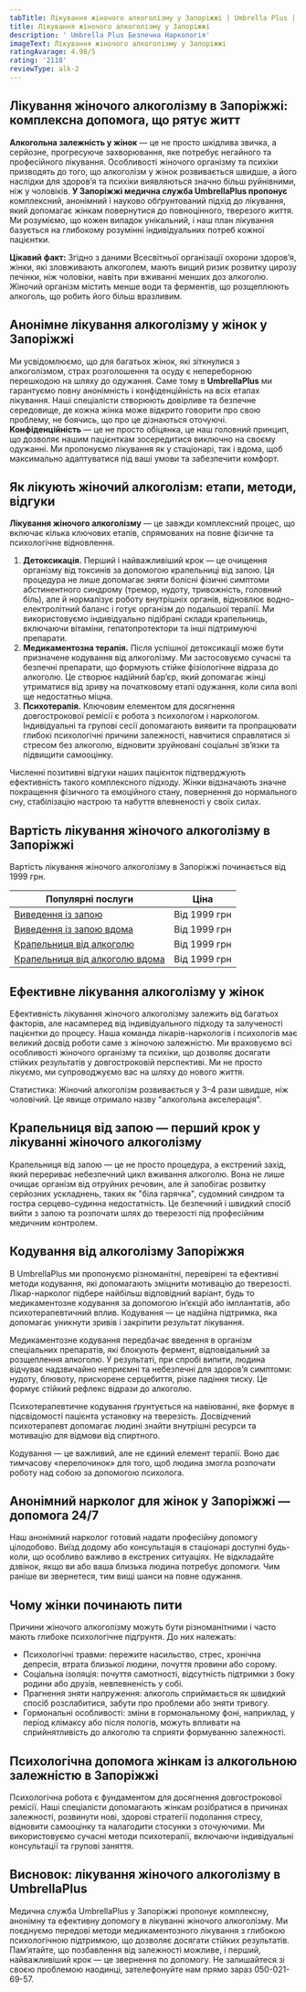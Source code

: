 ```yaml
---
tabTitle: Лікування жіночого алкоголізму у Запоріжжі | Umbrella Plus | Від 1999 грн
title: Лікування жіночого алкоголізму у Запоріжжі
description: ' Umbrella Plus Безпечна Наркологія'
imageText: Лікування жіночого алкоголізму у Запоріжжі
ratingAvarage: 4.98/5
rating: '2118'
reviewType: alk-2
---
```


## Лікування жіночого алкоголізму в Запоріжжі: комплексна допомога, що рятує житт

**Алкогольна залежність у жінок** — це не просто шкідлива звичка, а серйозне, прогресуюче захворювання, яке потребує негайного та професійного лікування. Особливості жіночого організму та психіки призводять до того, що алкоголізм у жінок розвивається швидше, а його наслідки для здоров’я та психіки виявляються значно більш руйнівними, ніж у чоловіків. **У Запоріжжі медична служба UmbrellaPlus пропонує** комплексний, анонімний і науково обґрунтований підхід до лікування, який допомагає жінкам повернутися до повноцінного, тверезого життя. Ми розуміємо, що кожен випадок унікальний, і наш план лікування базується на глибокому розумінні індивідуальних потреб кожної пацієнтки.

**Цікавий факт:** Згідно з даними Всесвітньої організації охорони здоров’я, жінки, які зловживають алкоголем, мають вищий ризик розвитку цирозу печінки, ніж чоловіки, навіть при вживанні менших доз алкоголю. Жіночий організм містить менше води та ферментів, що розщеплюють алкоголь, що робить його більш вразливим.

## Анонімне лікування алкоголізму у жінок у Запоріжжі

Ми усвідомлюємо, що для багатьох жінок, які зіткнулися з алкоголізмом, страх розголошення та осуду є непереборною перешкодою на шляху до одужання. Саме тому в **UmbrellaPlus** ми гарантуємо повну анонімність і конфіденційність на всіх етапах лікування. Наші спеціалісти створюють довірливе та безпечне середовище, де кожна жінка може відкрито говорити про свою проблему, не боячись, що про це дізнаються оточуючі. **Конфіденційність** — це не просто обіцянка, це наш головний принцип, що дозволяє нашим пацієнткам зосередитися виключно на своєму одужанні. Ми пропонуємо лікування як у стаціонарі, так і вдома, щоб максимально адаптуватися під ваші умови та забезпечити комфорт.

## Як лікують жіночий алкоголізм: етапи, методи, відгуки

**Лікування жіночого алкоголізму** — це завжди комплексний процес, що включає кілька ключових етапів, спрямованих на повне фізичне та психологічне відновлення.

1. **Детоксикація.** Перший і найважливіший крок — це очищення організму від токсинів за допомогою крапельниці від запою. Ця процедура не лише допомагає зняти болісні фізичні симптоми абстинентного синдрому (тремор, нудоту, тривожність, головний біль), але й нормалізує роботу внутрішніх органів, відновлює водно-електролітний баланс і готує організм до подальшої терапії. Ми використовуємо індивідуально підібрані склади крапельниць, включаючи вітаміни, гепатопротектори та інші підтримуючі препарати.
2. **Медикаментозна терапія.** Після успішної детоксикації може бути призначене кодування від алкоголізму. Ми застосовуємо сучасні та безпечні препарати, що формують стійке фізіологічне відраза до алкоголю. Це створює надійний бар’єр, який допомагає жінці утриматися від зриву на початковому етапі одужання, коли сила волі ще недостатньо міцна.
3. **Психотерапія.** Ключовим елементом для досягнення довгострокової ремісії є робота з психологом і наркологом. Індивідуальні та групові сесії допомагають виявити та пропрацювати глибокі психологічні причини залежності, навчитися справлятися зі стресом без алкоголю, відновити зруйновані соціальні зв’язки та підвищити самооцінку.

Численні позитивні відгуки наших пацієнток підтверджують ефективність такого комплексного підходу. Жінки відзначають значне покращення фізичного та емоційного стану, повернення до нормального сну, стабілізацію настрою та набуття впевненості у своїх силах.

## Вартість лікування жіночого алкоголізму в Запоріжжі

Вартість лікування жіночого алкоголізму в Запоріжжі починається від 1999 грн.

| Популярні послуги                                                                                                        | Ціна         |
| ------------------------------------------------------------------------------------------------------------------------ | ------------ |
| [Виведення із запою](https://umbrella-plus.com.ua/uk/zaporozie/vivod-iz-zapoia-zaparoje-ua/)                             | Від 1999 грн |
| [Виведення із запою вдома](https://umbrella-plus.com.ua/uk/zaporozie/vivod-iz-zapoia-na-domy-zaporozhye-ua/)             | Від 1999 грн |
| [Крапельниця від алкоголю](https://umbrella-plus.com.ua/uk/zaporozie/kapelnica_ot_alkogola_zaporozhye-ua/)               | Від 1999 грн |
| [Крапельниця від алкоголю вдома](https://umbrella-plus.com.ua/uk/zaporozie/kapelnica_ot_alkogola_na_domy_zaporozhye-ua/) | Від 1999 грн |

## Ефективне лікування алкоголізму у жінок

Ефективність лікування жіночого алкоголізму залежить від багатьох факторів, але насамперед від індивідуального підходу та залученості пацієнтки до процесу. Наша команда лікарів-наркологів і психологів має великий досвід роботи саме з жіночою залежністю. Ми враховуємо всі особливості жіночого організму та психіки, що дозволяє досягати стійких результатів у довгостроковій перспективі. Ми не просто лікуємо, ми супроводжуємо вас на шляху до нового життя.

Статистика: Жіночий алкоголізм розвивається у 3–4 рази швидше, ніж чоловічий. Це явище отримало назву "алкогольна акселерація".

## Крапельниця від запою — перший крок у лікуванні жіночого алкоголізму

Крапельниця від запою — це не просто процедура, а екстрений захід, який перериває небезпечний цикл вживання алкоголю. Вона не лише очищає організм від отруйних речовин, але й запобігає розвитку серйозних ускладнень, таких як "біла гарячка", судомний синдром та гостра серцево-судинна недостатність. Це безпечний і швидкий спосіб вийти з запою та розпочати шлях до тверезості під професійним медичним контролем.

## Кодування від алкоголізму Запоріжжя

В UmbrellaPlus ми пропонуємо різноманітні, перевірені та ефективні методи кодування, які допомагають зміцнити мотивацію до тверезості. Лікар-нарколог підбере найбільш відповідний варіант, будь то медикаментозне кодування за допомогою ін’єкцій або імплантатів, або психотерапевтичний вплив. Кодування — це надійна підтримка, яка допомагає уникнути зривів і закріпити результат лікування.

Медикаментозне кодування передбачає введення в організм спеціальних препаратів, які блокують фермент, відповідальний за розщеплення алкоголю. У результаті, при спробі випити, людина відчуває надзвичайно неприємні та небезпечні для здоров’я симптоми: нудоту, блювоту, прискорене серцебиття, різке падіння тиску. Це формує стійкий рефлекс відрази до алкоголю.

Психотерапевтичне кодування ґрунтується на навіюванні, яке формує в підсвідомості пацієнта установку на тверезість. Досвідчений психотерапевт допомагає людині знайти внутрішні ресурси та мотивацію для відмови від спиртного.

Кодування — це важливий, але не єдиний елемент терапії. Воно дає тимчасову «перепочинок» для того, щоб людина змогла розпочати роботу над собою за допомогою психолога.

## Анонімний нарколог для жінок у Запоріжжі — допомога 24/7

Наш анонімний нарколог готовий надати професійну допомогу цілодобово. Виїзд додому або консультація в стаціонарі доступні будь-коли, що особливо важливо в екстрених ситуаціях. Не відкладайте дзвінок, якщо ви або ваша близька людина потребує допомоги. Чим раніше ви звернетеся, тим вищі шанси на повне одужання.

## Чому жінки починають пити

Причини жіночого алкоголізму можуть бути різноманітними і часто мають глибоке психологічне підґрунтя. До них належать:

* Психологічні травми: пережите насильство, стрес, хронічна депресія, втрата близької людини, почуття провини або сорому. 
* Соціальна ізоляція: почуття самотності, відсутність підтримки з боку родини або друзів, невпевненість у собі. 
* Прагнення зняти напруження: алкоголь сприймається як швидкий спосіб розслабитися, забути про проблеми або зняти тривогу. 
* Гормональні особливості: зміни в гормональному фоні, наприклад, у період клімаксу або після пологів, можуть впливати на сприйнятливість до алкоголю та сприяти формуванню залежності. 

## Психологічна допомога жінкам із алкогольною залежністю в Запоріжжі

Психологічна робота є фундаментом для досягнення довгострокової ремісії. Наші спеціалісти допомагають жінкам розібратися в причинах залежності, розвинути нові, здорові стратегії подолання стресу, відновити самооцінку та налагодити стосунки з оточуючими. Ми використовуємо сучасні методи психотерапії, включаючи індивідуальні консультації та групові заняття.

## Висновок: лікування жіночого алкоголізму в UmbrellaPlus

Медична служба UmbrellaPlus у Запоріжжі пропонує комплексну, анонімну та ефективну допомогу в лікуванні жіночого алкоголізму. Ми поєднуємо передові методи медикаментозного лікування з глибокою психологічною підтримкою, що дозволяє досягати стійких результатів. Пам’ятайте, що позбавлення від залежності можливе, і перший, найважливіший крок — це звернення по допомогу. Не залишайтеся зі своєю проблемою наодинці, зателефонуйте нам прямо зараз 050-021-69-57.
